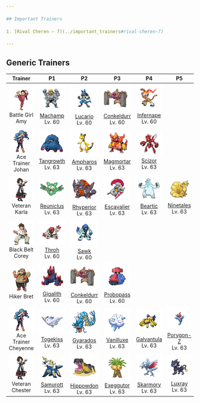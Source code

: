 ```yaml
---

## Important Trainers

1. [Rival Cheren – 7](../important_trainers#rival-cheren-7)

---
```


## Generic Trainers</h3>

| Trainer | P1 | P2 | P3 | P4 | P5 | P6 |
|:-------:|:--:|:--:|:--:|:--:|:--:|:--:|
| ![Battle Girl Amy](../../assets/trainers/battle_girl.png)<br>Battle Girl Amy | ![Machamp](../../assets/sprites/machamp/front.png)<br>[Machamp](../../pokemon/machamp.wild_md/)<br>Lv. 60 | ![Lucario](../../assets/sprites/lucario/front.png)<br>[Lucario](../../pokemon/lucario.wild_md/)<br>Lv. 60 | ![Conkeldurr](../../assets/sprites/conkeldurr/front.png)<br>[Conkeldurr](../../pokemon/conkeldurr.wild_md/)<br>Lv. 60 | ![Infernape](../../assets/sprites/infernape/front.png)<br>[Infernape](../../pokemon/infernape.wild_md/)<br>Lv. 60 |
| ![Ace Trainer Johan](../../assets/trainers/ace_trainer.png)<br>Ace Trainer Johan | ![Tangrowth](../../assets/sprites/tangrowth/front.png)<br>[Tangrowth](../../pokemon/tangrowth.wild_md/)<br>Lv. 63 | ![Ampharos](../../assets/sprites/ampharos/front.png)<br>[Ampharos](../../pokemon/ampharos.wild_md/)<br>Lv. 63 | ![Magmortar](../../assets/sprites/magmortar/front.png)<br>[Magmortar](../../pokemon/magmortar.wild_md/)<br>Lv. 63 | ![Scizor](../../assets/sprites/scizor/front.png)<br>[Scizor](../../pokemon/scizor.wild_md/)<br>Lv. 63 |
| ![Veteran Karla](../../assets/trainers/veteran.png)<br>Veteran Karla | ![Reuniclus](../../assets/sprites/reuniclus/front.png)<br>[Reuniclus](../../pokemon/reuniclus.wild_md/)<br>Lv. 63 | ![Rhyperior](../../assets/sprites/rhyperior/front.png)<br>[Rhyperior](../../pokemon/rhyperior.wild_md/)<br>Lv. 63 | ![Escavalier](../../assets/sprites/escavalier/front.png)<br>[Escavalier](../../pokemon/escavalier.wild_md/)<br>Lv. 63 | ![Beartic](../../assets/sprites/beartic/front.png)<br>[Beartic](../../pokemon/beartic.wild_md/)<br>Lv. 63 | ![Ninetales](../../assets/sprites/ninetales/front.png)<br>[Ninetales](../../pokemon/ninetales.wild_md/)<br>Lv. 63 |
| ![Black Belt Corey](../../assets/trainers/black_belt.png)<br>Black Belt Corey | ![Throh](../../assets/sprites/throh/front.png)<br>[Throh](../../pokemon/throh.wild_md/)<br>Lv. 60 | ![Sawk](../../assets/sprites/sawk/front.png)<br>[Sawk](../../pokemon/sawk.wild_md/)<br>Lv. 60 |
| ![Hiker Bret](../../assets/trainers/hiker.png)<br>Hiker Bret | ![Gigalith](../../assets/sprites/gigalith/front.png)<br>[Gigalith](../../pokemon/gigalith.wild_md/)<br>Lv. 60 | ![Conkeldurr](../../assets/sprites/conkeldurr/front.png)<br>[Conkeldurr](../../pokemon/conkeldurr.wild_md/)<br>Lv. 60 | ![Probopass](../../assets/sprites/probopass/front.png)<br>[Probopass](../../pokemon/probopass.wild_md/)<br>Lv. 60 |
| ![Ace Trainer Cheyenne](../../assets/trainers/ace_trainer.png)<br>Ace Trainer Cheyenne | ![Togekiss](../../assets/sprites/togekiss/front.png)<br>[Togekiss](../../pokemon/togekiss.wild_md/)<br>Lv. 63 | ![Gyarados](../../assets/sprites/gyarados/front.png)<br>[Gyarados](../../pokemon/gyarados.wild_md/)<br>Lv. 63 | ![Vanilluxe](../../assets/sprites/vanilluxe/front.png)<br>[Vanilluxe](../../pokemon/vanilluxe.wild_md/)<br>Lv. 63 | ![Galvantula](../../assets/sprites/galvantula/front.png)<br>[Galvantula](../../pokemon/galvantula.wild_md/)<br>Lv. 63 | ![Porygon-Z](../../assets/sprites/porygon-z/front.png)<br>[Porygon-Z](../../pokemon/porygon-z.wild_md/)<br>Lv. 63 |
| ![Veteran Chester](../../assets/trainers/veteran.png)<br>Veteran Chester | ![Samurott](../../assets/sprites/samurott/front.png)<br>[Samurott](../../pokemon/samurott.wild_md/)<br>Lv. 63 | ![Hippowdon](../../assets/sprites/hippowdon/front.png)<br>[Hippowdon](../../pokemon/hippowdon.wild_md/)<br>Lv. 63 | ![Exeggutor](../../assets/sprites/exeggutor/front.png)<br>[Exeggutor](../../pokemon/exeggutor.wild_md/)<br>Lv. 63 | ![Skarmory](../../assets/sprites/skarmory/front.png)<br>[Skarmory](../../pokemon/skarmory.wild_md/)<br>Lv. 63 | ![Luxray](../../assets/sprites/luxray/front.png)<br>[Luxray](../../pokemon/luxray.wild_md/)<br>Lv. 63 |

